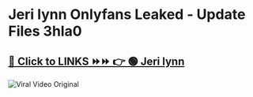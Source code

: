 
 # Jeri lynn Onlyfans Leaked - Update Files 3hla0

## <h2><a href="https://clipsfans.com/Jeri_lynn&ref=git">🔗 Click to LINKS ⏩⏩ 👉 🟢 Jeri lynn </a></h2>

<a href="https://clipsfans.com/Jeri_lynn&ref=git" rel="nofollow" data-target="animated-image.originalLink"><img src="https://i.ibb.co.com/xMMVF88/686577567.gif" alt="Viral Video Original" style="max-width: 100%; display: inline-block;" data-target="animated-image.originalImage"></a>

